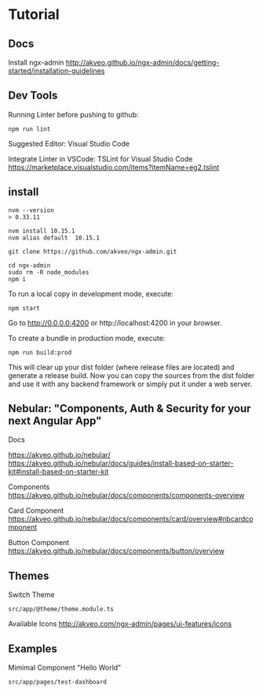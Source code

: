 # Tutorial

## Docs

Install ngx-admin
http://akveo.github.io/ngx-admin/docs/getting-started/installation-guidelines

 ## Dev Tools 


Running Linter before pushing to github:

    npm run lint

Suggested Editor: Visual Studio Code

Integrate Linter in VSCode: TSLint for Visual Studio Code  https://marketplace.visualstudio.com/items?itemName=eg2.tslint


## install


    nvm --version
    > 0.33.11

    nvm install 10.15.1
    nvm alias default  10.15.1

    git clone https://github.com/akveo/ngx-admin.git

    cd ngx-admin
    sudo rm -R node_modules 
    npm i

To run a local copy in development mode, execute:

    npm start

Go to http://0.0.0.0:4200 or http://localhost:4200 in your browser.    

To create a bundle in production mode, execute:

    npm run build:prod

This will clear up your dist folder (where release files are located) and generate a release build. Now you can copy the sources from the dist folder and use it with any backend framework or simply put it under a web server.

## Nebular: "Components, Auth & Security for your next Angular App"

Docs

https://akveo.github.io/nebular/
https://akveo.github.io/nebular/docs/guides/install-based-on-starter-kit#install-based-on-starter-kit

Components https://akveo.github.io/nebular/docs/components/components-overview

Card Component https://akveo.github.io/nebular/docs/components/card/overview#nbcardcomponent

Button Component https://akveo.github.io/nebular/docs/components/button/overview

## Themes

Switch Theme

    src/app/@theme/theme.module.ts

Available Icons  http://akveo.com/ngx-admin/pages/ui-features/icons


## Examples

Mimimal Component "Hello World"

    src/app/pages/test-dashboard


